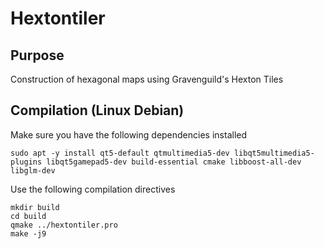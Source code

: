 # Hextontiler

## Purpose
Construction of hexagonal maps using Gravenguild's Hexton Tiles

## Compilation (Linux Debian)
Make sure you have the following dependencies installed
```
sudo apt -y install qt5-default qtmultimedia5-dev libqt5multimedia5-plugins libqt5gamepad5-dev build-essential cmake libboost-all-dev libglm-dev
```

Use the following compilation directives
```
mkdir build
cd build
qmake ../hextontiler.pro
make -j9
```
